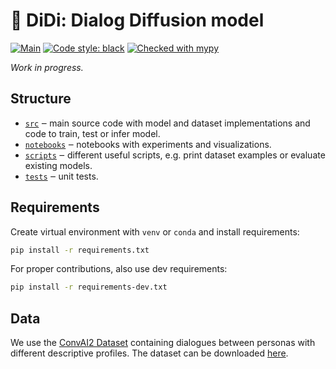 # 💬 DiDi: Dialog Diffusion model


[![Main](https://github.com/deepvk/didi/actions/workflows/main.yaml/badge.svg)](https://github.com/deepvk/didi/actions/workflows/main.yaml)
[![Code style: black](https://img.shields.io/badge/code%20style-black-000000.svg)](https://github.com/psf/black)
[![Checked with mypy](http://www.mypy-lang.org/static/mypy_badge.svg)](http://mypy-lang.org/)

*Work in progress.*

## Structure

- [`src`](./src) ‒ main source code with model and dataset implementations and code to train, test or infer model.
- [`notebooks`](./notebooks) ‒ notebooks with experiments and visualizations.
- [`scripts`](./scripts) ‒ different useful scripts, e.g. print dataset examples or evaluate existing models.
- [`tests`](./tests) ‒ unit tests.

## Requirements

Create virtual environment with `venv` or `conda` and install requirements:
```bash
pip install -r requirements.txt
```

For proper contributions, also use dev requirements:
```bash
pip install -r requirements-dev.txt
```

## Data

We use the [ConvAI2 Dataset](https://arxiv.org/pdf/1902.00098.pdf) containing dialogues between personas with different descriptive profiles.
The dataset can be downloaded [here](http://parl.ai/downloads/convai2/convai2_fix_723.tgz).
